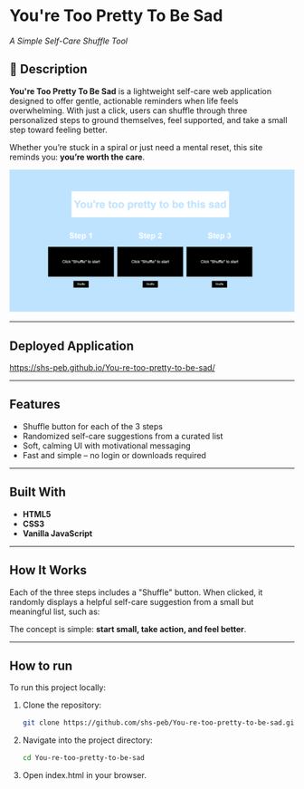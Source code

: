 # You're Too Pretty To Be Sad  
*A Simple Self-Care Shuffle Tool*

## 🌼 Description

**You're Too Pretty To Be Sad** is a lightweight self-care web application designed to offer gentle, actionable reminders when life feels overwhelming. With just a click, users can shuffle through three personalized steps to ground themselves, feel supported, and take a small step toward feeling better.

Whether you’re stuck in a spiral or just need a mental reset, this site reminds you: **you’re worth the care**.

![Screenshot of app](./you're-too-pretty-screenshot.PNG)

---

## Deployed Application

https://shs-peb.github.io/You-re-too-pretty-to-be-sad/

---

## Features

- Shuffle button for each of the 3 steps
- Randomized self-care suggestions from a curated list
- Soft, calming UI with motivational messaging
- Fast and simple – no login or downloads required

---

## Built With

- **HTML5**
- **CSS3**
- **Vanilla JavaScript**

---

##  How It Works

Each of the three steps includes a "Shuffle" button. When clicked, it randomly displays a helpful self-care suggestion from a small but meaningful list, such as:

The concept is simple: **start small, take action, and feel better**.

---

## How to run

To run this project locally:

1. Clone the repository:
   ```bash
   git clone https://github.com/shs-peb/You-re-too-pretty-to-be-sad.git
   
2. Navigate into the project directory:
   ```bash
   cd You-re-too-pretty-to-be-sad

3. Open index.html in your browser.
